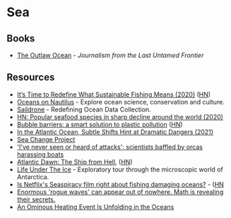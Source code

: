 # Sea

## Books

- [The Outlaw Ocean](https://www.theoutlawocean.com/) - _Journalism from the Last Untamed Frontier_

## Resources

- [It’s Time to Redefine What Sustainable Fishing Means (2020)](http://oceans.nautil.us/article/600/its-time-to-redefine-what-sustainable-fishing-means) ([HN](https://news.ycombinator.com/item?id=24156319))
- [Oceans on Nautilus](http://oceans.nautil.us/) - Explore ocean science, conservation and culture.
- [Saildrone](https://www.saildrone.com/) - Redefining Ocean Data Collection.
- [HN: Popular seafood species in sharp decline around the world (2020)](https://news.ycombinator.com/item?id=24199767)
- [Bubble barriers: a smart solution to plastic pollution](https://thegreatbubblebarrier.com/en/) ([HN](https://news.ycombinator.com/item?id=24480289))
- [In the Atlantic Ocean, Subtle Shifts Hint at Dramatic Dangers (2021)](https://www.nytimes.com/interactive/2021/03/02/climate/atlantic-ocean-climate-change.html)
- [Sea Change Project](https://seachangeproject.com/)
- ['I've never seen or heard of attacks': scientists baffled by orcas harassing boats](https://www.theguardian.com/environment/2020/sep/13/the-tale-of-the-killer-whales)
- [Atlantic Dawn: The Ship from Hell](https://britishseafishing.co.uk/atlantic-dawn-the-ship-from-hell/), ([HN](https://news.ycombinator.com/item?id=26748655))
- [Life Under The Ice](https://lifeundertheice.org/) - Exploratory tour through the microscopic world of Antarctica.
- [Is Netflix's Seaspiracy film right about fishing damaging oceans?](https://www.bbc.co.uk/news/56660823) - ([HN](https://news.ycombinator.com/item?id=26748592)
- [Enormous 'rogue waves' can appear out of nowhere. Math is revealing their secrets.](https://www.nationalgeographic.com/science/article/mathematicians-may-soon-be-able-to-predict-enormous-rogue-waves)
- [An Ominous Heating Event Is Unfolding in the Oceans](https://www.wired.com/story/an-ominous-heating-event-is-unfolding-in-the-oceans/)
